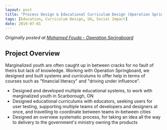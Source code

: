```yaml
---
layout: post
title: "Process Design & Educational Curriculum Design (Operation Springboard)"
tags: [Education, Curriculum Design, UX, Social Impact]
date: 2019-07-01
---
```

*Originally posted at [Mohamed Fouda - Operation Springboard](https://sites.google.com/view/mohamed-fouda/experience/operation-springboard)*

## Project Overview
Marginalized youth are often caught up in between cracks for no fault of theirs but lack of knowledge. Working with Operation Springboard, we designed and built systems and curriculums to offer help in terms of courses such as "financial literacy" and "driving under influence".

- Designed and developed multiple educational systems, to work with marginalized youth in Scarborough, ON
- Designed educational curriculums with educators, seeking users for user testing, supporting multiple teams of developers and designers at once, and travelling to coordinate between teams in-between cities
- Designed an overview systematic process, for taking an idea all the way to delivery to the government's ministry owning the products
